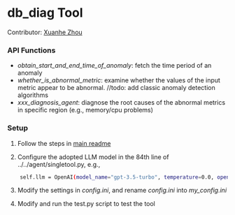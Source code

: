 # db_diag Tool

Contributor: [Xuanhe Zhou](https://github.com/zhouxh19)

### API Functions

- *obtain_start_and_end_time_of_anomaly*: fetch the time period of an anomaly
- *whether_is_abnormal_metric*: examine whether the values of the input metric appear to be abnormal. //todo: add classic anomaly detection algorithms
- *xxx_diagnosis_agent*: diagnose the root causes of the abnormal metrics in specific region (e.g., memory/cpu problems)


### Setup

1. Follow the steps in [main readme](https://github.com/OpenBMB/swarms.tools/blob/main/README.md)

2. Configure the adopted LLM model in the 84th line of ../../agent/singletool.py, e.g., 

```bash
    self.llm = OpenAI(model_name="gpt-3.5-turbo", temperature=0.0, openai_api_key=key)
```

3. Modify the settings in *config.ini*, and rename *config.ini* into *my_config.ini*

4. Modify and run the test.py script to test the tool
